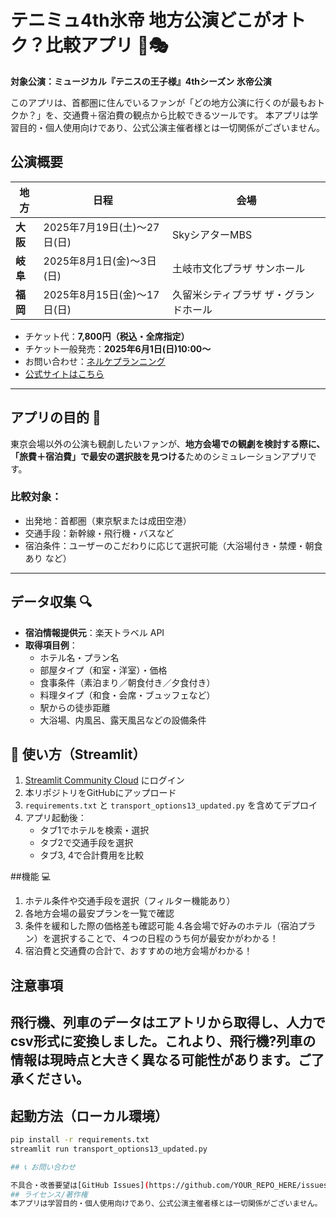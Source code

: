 # テニミュ4th氷帝 地方公演どこがオトク？比較アプリ 🎾🎭

**対象公演：ミュージカル『テニスの王子様』4thシーズン 氷帝公演**

このアプリは、首都圏に住んでいるファンが「どの地方公演に行くのが最もおトクか？」を、交通費＋宿泊費の観点から比較できるツールです。
本アプリは学習目的・個人使用向けであり、公式公演主催者様とは一切関係がございません。
## 公演概要

| 地方 | 日程 | 会場 |
|------|------|------|
| **大阪** | 2025年7月19日(土)～27日(日) | SkyシアターMBS |
| **岐阜** | 2025年8月1日(金)～3日(日) | 土岐市文化プラザ サンホール |
| **福岡** | 2025年8月15日(金)～17日(日) | 久留米シティプラザ ザ・グランドホール |

- チケット代：**7,800円（税込・全席指定）**
- チケット一般発売：**2025年6月1日(日)10:00～**
- お問い合わせ：[ネルケプランニング](https://www.nelke.co.jp/contact/)
- [公式サイトはこちら](https://www.tennimu.com/)

---

## アプリの目的 🎯

東京会場以外の公演も観劇したいファンが、**地方会場での観劇を検討する際に、「旅費＋宿泊費」で最安の選択肢を見つける**ためのシミュレーションアプリです。

### 比較対象：
- 出発地：首都圏（東京駅または成田空港）
- 交通手段：新幹線・飛行機・バスなど
- 宿泊条件：ユーザーのこだわりに応じて選択可能（大浴場付き・禁煙・朝食あり など）

---

## データ収集 🔍

- **宿泊情報提供元**：楽天トラベル API
- **取得項目例**：
  - ホテル名・プラン名
  - 部屋タイプ（和室・洋室）・価格
  - 食事条件（素泊まり／朝食付き／夕食付き）
  - 料理タイプ（和食・会席・ブュッフェなど）
  - 駅からの徒歩距離
  - 大浴場、内風呂、露天風呂などの設備条件


## 🚀 使い方（Streamlit）
1. [Streamlit Community Cloud](https://streamlit.io/cloud) にログイン
2. 本リポジトリをGitHubにアップロード
3. `requirements.txt` と `transport_options13_updated.py` を含めてデプロイ
4. アプリ起動後：
   - タブ1でホテルを検索・選択
   - タブ2で交通手段を選択
   - タブ3, 4で合計費用を比較

##機能 💻

1. ホテル条件や交通手段を選択（フィルター機能あり）
2. 各地方会場の最安プランを一覧で確認
3. 条件を緩和した際の価格差も確認可能
4.各会場で好みのホテル（宿泊プラン）を選択することで、４つの日程のうち何が最安かがわかる！
5. 宿泊費と交通費の合計で、おすすめの地方会場がわかる！

## 注意事項
飛行機、列車のデータはエアトリから取得し、人力でcsv形式に変換しました。これより、飛行機?列車の情報は現時点と大きく異なる可能性があります。ご了承ください。
---

## 起動方法（ローカル環境）

```bash
pip install -r requirements.txt
streamlit run transport_options13_updated.py

## 📞 お問い合わせ

不具合・改善要望は[GitHub Issues](https://github.com/YOUR_REPO_HERE/issues)
## ライセンス/著作権
本アプリは学習目的・個人使用向けであり、公式公演主催者様とは一切関係がございません。

